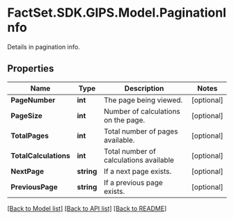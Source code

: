 # FactSet.SDK.GIPS.Model.PaginationInfo
Details in pagination info.

## Properties

Name | Type | Description | Notes
------------ | ------------- | ------------- | -------------
**PageNumber** | **int** | The page being viewed. | [optional] 
**PageSize** | **int** | Number of calculations on the page. | [optional] 
**TotalPages** | **int** | Total number of pages available. | [optional] 
**TotalCalculations** | **int** | Total number of calculations available | [optional] 
**NextPage** | **string** | If a next page exists. | [optional] 
**PreviousPage** | **string** | If a previous page exists. | [optional] 

[[Back to Model list]](../README.md#documentation-for-models) [[Back to API list]](../README.md#documentation-for-api-endpoints) [[Back to README]](../README.md)

